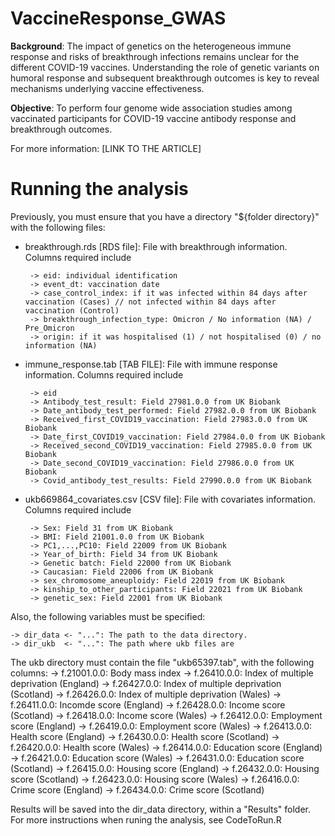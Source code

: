 # VaccineResponse_GWAS
**Background**: The impact of genetics on the heterogeneous immune response and risks of breakthrough infections remains unclear for the different COVID-19 vaccines. Understanding the role of genetic variants on humoral response and subsequent breakthrough outcomes is key to reveal mechanisms underlying vaccine effectiveness. 

**Objective**: To perform four genome wide association studies among vaccinated participants for COVID-19 vaccine antibody response and breakthrough outcomes. 

For more information: [LINK TO THE ARTICLE]

# Running the analysis
Previously, you must ensure that you have a directory "${folder directory}" with the following files:
 - breakthrough.rds [RDS file]: File with breakthrough information. Columns required include
   
        -> eid: individual identification
        -> event_dt: vaccination date
        -> case_control_index: if it was infected within 84 days after vaccination (Cases) // not infected within 84 days after vaccination (Control)
        -> breakthrough_infection_type: Omicron / No information (NA) / Pre_Omicron
        -> origin: if it was hospitalised (1) / not hospitalised (0) / no information (NA)
   
 - immune_response.tab [TAB FILE]: File with immune response information. Columns required include

        -> eid
        -> Antibody_test_result: Field 27981.0.0 from UK Biobank
        -> Date_antibody_test_performed: Field 27982.0.0 from UK Biobank
        -> Received_first_COVID19_vaccination: Field 27983.0.0 from UK Biobank
        -> Date_first_COVID19_vaccination: Field 27984.0.0 from UK Biobank
        -> Received_second_COVID19_vaccination: Field 27985.0.0 from UK Biobank
        -> Date_second_COVID19_vaccination: Field 27986.0.0 from UK Biobank
        -> Covid_antibody_test_results: Field 27990.0.0 from UK Biobank
   
 - ukb669864_covariates.csv [CSV file]: File with covariates information. Columns required include

        -> Sex: Field 31 from UK Biobank
        -> BMI: Field 21001.0.0 from UK Biobank
        -> PC1,...,PC10: Field 22009 from UK Biobank
        -> Year_of_birth: Field 34 from UK Biobank
        -> Genetic batch: Field 22000 from UK Biobank
        -> Caucasian: Field 22006 from UK Biobank
        -> sex_chromosome_aneuploidy: Field 22019 from UK Biobank
        -> kinship_to_other_participants: Field 22021 from UK Biobank
        -> genetic_sex: Field 22001 from UK Biobank

Also, the following variables must be specified:

    -> dir_data <- "...": The path to the data directory.
    -> dir_ukb  <- "...": The path where ukb files are

The ukb directory must contain the file "ukb65397.tab", with the following columns:
     -> f.21001.0.0: Body mass index
     -> f.26410.0.0: Index of multiple deprivation (England)
     -> f.26427.0.0: Index of multiple deprivation (Scotland)
     -> f.26426.0.0: Index of multiple deprivation (Wales)
     -> f.26411.0.0: Incomde score (England)
     -> f.26428.0.0: Income score (Scotland)
     -> f.26418.0.0: Income score (Wales)
     -> f.26412.0.0: Employment score (England)
     -> f.26419.0.0: Employment score (Wales)
     -> f.26413.0.0: Health score (England)
     -> f.26430.0.0: Health score (Scotland)
     -> f.26420.0.0: Health score (Wales)
     -> f.26414.0.0: Education score (England)
     -> f.26421.0.0: Education score (Wales)
     -> f.26431.0.0: Education score (Scotland)
     -> f.26415.0.0: Housing score (England)
     -> f.26432.0.0: Housing score (Scotland)
     -> f.26423.0.0: Housing score (Wales)
     -> f.26416.0.0: Crime score (England)
     -> f.26434.0.0: Crime score (Scotland)

 
Results will be saved into the dir_data directory, within a "Results" folder. For more instructions when runing the analysis, see CodeToRun.R
    
